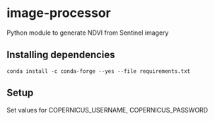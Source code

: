 # image-processor
Python module to generate NDVI from Sentinel imagery

## Installing dependencies

```commandline
conda install -c conda-forge --yes --file requirements.txt
```

## Setup
Set values for COPERNICUS_USERNAME, COPERNICUS_PASSWORD
